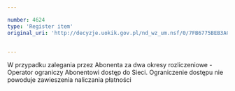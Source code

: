 ```yaml
---

number: 4624
type: 'Register item'
original_uri: 'http://decyzje.uokik.gov.pl/nd_wz_um.nsf/0/7FB6775BEB3AC508C1257B6B002352FF?OpenDocument'


---
```


W przypadku zalegania przez Abonenta za dwa okresy rozliczeniowe - Operator ograniczy Abonentowi dostęp do Sieci. Ograniczenie dostępu nie powoduje zawieszenia naliczania płatności
